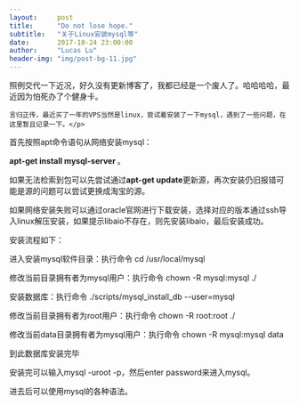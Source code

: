 ```yaml
---
layout:     post
title:      "Do not lose hope."
subtitle:   "关于Linux安装mysql等"
date:       2017-10-24 23:00:00
author:     "Lucas Lu"
header-img: "img/post-bg-11.jpg"
---
```


<p>照例交代一下近况，好久没有更新博客了，我都已经是一个废人了。哈哈哈哈，最近因为怕死办了个健身卡。

	言归正传，最近买了一年的VPS当然是linux，尝试着安装了一下mysql，遇到了一些问题，在这里暂且记录一下。</p>

<p>首先按照apt命令语句从网络安装mysql：

<b> apt-get install mysql-server </b>。

如果无法检索到包可以先尝试通过<b>apt-get update</b>更新源，再次安装仍旧报错可能是源的问题可以尝试更换成淘宝的源。</p>

<p>如果网络安装失败可以通过oracle官网进行下载安装，选择对应的版本通过ssh导入linux解压安装，如果提示libaio不存在，则先安装libaio，最后安装成功。</p>

<p>安装流程如下：

进入安装mysql软件目录：执行命令 cd /usr/local/mysql

修改当前目录拥有者为mysql用户：执行命令 chown -R mysql:mysql ./

安装数据库：执行命令 ./scripts/mysql_install_db --user=mysql

修改当前目录拥有者为root用户：执行命令 chown -R root:root ./

修改当前data目录拥有者为mysql用户：执行命令 chown -R mysql:mysql data

到此数据库安装完毕
</p>

<p>
安装完可以输入mysql -uroot -p，然后enter password来进入mysql。

进去后可以使用mysql的各种语法。
</p>